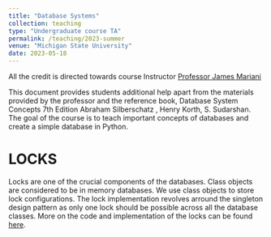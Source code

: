 ```yaml
---
title: "Database Systems"
collection: teaching
type: "Undergraduate course TA"
permalink: /teaching/2023-summer
venue: "Michigan State University"
date: 2023-05-18
---
```

All the credit is directed towards course Instructor  [Professor James Mariani](https://www.linkedin.com/in/jmm755)

This document provides students additional help apart from the materials provided by the professor and the reference book, Database System Concepts 7th Edition Abraham Silberschatz , Henry Korth, S. Sudarshan. The goal of the course is to teach important concepts of databases and create a simple database in Python. 
# LOCKS
Locks are one of the crucial components of the databases. Class objects are considered to be in memory databases. We use class objects to store lock configurations. The lock implementation revolves arround the singleton design pattern as only one lock should be possible across all the database classes. More on the code and implementation of the locks can be found [here](https://sachit3022.github.io/database_locks/).